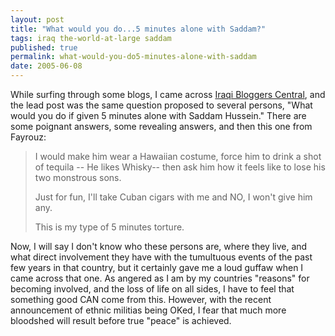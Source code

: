 ```yaml
---
layout: post
title: "What would you do...5 minutes alone with Saddam?"
tags: iraq the-world-at-large saddam
published: true
permalink: what-would-you-do5-minutes-alone-with-saddam
date: 2005-06-08
---
```


While surfing through some blogs, I came across <a href="http://jarrarsupariver.blogspot.com/">Iraqi Bloggers Central</a>, and the lead post was the same question proposed to several persons, "What would you do if given 5 minutes alone with Saddam Hussein."  There are some poignant answers, some revealing answers, and then this one from Fayrouz:<blockquote>I would make him wear a Hawaiian costume, force him to drink a shot of tequila -- He likes Whisky-- then ask him how it feels like to lose his two monstrous sons.

Just for fun, I'll take Cuban cigars with me and NO, I won't give him any.

This is my type of 5 minutes torture.</blockquote>
Now, I will say I don't know who these persons are, where they live, and what direct involvement they have with the tumultuous events of the past few years in that country, but it certainly gave me a loud guffaw when I came across that one.  As angered as I am by my countries "reasons" for becoming involved, and the loss of life on all sides, I have to feel that something good CAN come from this.  However, with the recent announcement of ethnic militias being OKed, I fear that much more bloodshed will result before true "peace" is achieved.
